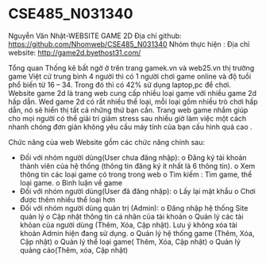 # CSE485_N031340
Nguyễn Văn Nhật-WEBSITE GAME 2D
	     Địa chỉ github: https://github.com/Nhomweb/CSE485_N031340
	     Nhóm thực hiện :  <N031340>
Địa chỉ website: http://game2d.byethost31.com/


Tổng quan
Thống kê bất ngờ ở trên trang gamek.vn và web25.vn thị trường game Việt cứ trung bình 4 người thì có 1 người chơi game online và độ tuổi phổ biến từ 16 – 34. Trong đó thì có 42% sử dụng laptop,pc để chơi.
Website game 2d là trang web cung cấp nhiều loại game với nhiều game 2d hấp dẫn. Wed game 2d có rất nhiều thể loại, mỗi loại gồm nhiều trò chơi hấp dẫn, nó sẽ hiển thị tất cả những thứ bạn cần. 
Trang web game nhắm giúp cho mọi người có thể giải trí giảm stress sau nhiều giờ làm việc một cách nhanh chóng đơn giản không yêu cầu máy tính của bạn cấu hình quá cao .  


Chức năng của web
Website gồm các chức năng chính sau:
-	Đối với nhóm người dùng(User chưa đăng nhập): 
o	Đăng ký tài khoản thành viên của hệ thống (thông tin đăng ký ít nhất là 6 thông tin).
o	Xem thông tin các loại game có trong trong web
o	Tìm kiếm : Tìm game, thể  loại game.
o	Bình luận về game
-	Đối với nhóm người dùng(User đã đăng nhập): 
o	Lấy lại mật khẩu
o	Chơi được thêm nhiều thể loại hơn
-	Đối với nhóm người dùng quản trị (Admin):
o	Đăng nhập hệ thống Site quản lý
o	Cập nhật thông tin cá nhân của tài khoản
o	Quản lý các tài khỏan của người dùng (Thêm, Xóa, Cập nhật). Lưu ý không xóa tài khoản Admin hiện đang sử dụng.
o	Quản lý hệ thống game (Thêm, Xóa, Cập nhật)
o	Quản lý thể loại game( Thêm, Xóa, Cập nhật)
o	Quản lý quảng cáo(Thêm, xóa, Cập nhật)
